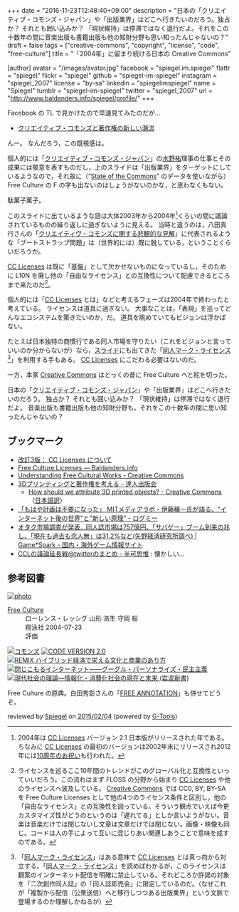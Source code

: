 +++
date = "2016-11-23T12:48:40+09:00"
description = "日本の「クリエイティブ・コモンズ・ジャパン」や「出版業界」はどこへ行きたいのだろう。独占か？ それとも囲い込みか？ 「現状維持」は停滞ではなく退行だよ。それをこの十数年の間に音楽出版も書籍出版も他の知財分野も思い知ったんじゃないの？"
draft = false
tags = ["creative-commons", "copyright", "license", "code", "free-culture"]
title = "「2004年」に留まり続ける日本の Creative Commons"

[author]
  avatar = "/images/avatar.jpg"
  facebook = "spiegel.im.spiegel"
  flattr = "spiegel"
  flickr = "spiegel"
  github = "spiegel-im-spiegel"
  instagram = "spiegel_2007"
  license = "by-sa"
  linkedin = "spiegelimspiegel"
  name = "Spiegel"
  tumblr = "spiegel-im-spiegel"
  twitter = "spiegel_2007"
  url = "http://www.baldanders.info/spiegel/profile/"
+++

Facebook の TL で見かけたので早速見てみたのだが...

- [クリエイティブ・コモンズと著作権の新しい潮流](http://www.slideshare.net/JEPAslide/ss-68121343)

んー。
なんだろう，この既視感は。

個人的には「[クリエイティブ・コモンズ・ジャパン]」の[水野祐](https://twitter.com/TasukuMizuno)理事の仕事とその成果には敬意を表すものだし，上のスライドは「出版業界」をターゲットにしているようなので，それ故に（“[State of the Commons](https://stateof.creativecommons.org/2015/ "Creative Commons — State of the Commons 2015 — It's been a remarkable year, most notably for the more than 1.1 billion works under one of the CC licenses, CC0, or the public domain mark.")” のデータを使いながら） Free Culture の F の字も出ないのはしょうがないのかな，と思わなくもない。

駄菓子菓子。

このスライドに出ているような話は大体2003年から2004年[^04]くらいの間に議論されているものの繰り返しに過ぎないように見える。
当時と違うのは，八田真行さんの「[クリエイティヴ・コモンズに関する悲観的な見解](https://mag.osdn.jp/03/09/29/0955208 "クリエイティヴ・コモンズに関する悲観的な見解 | OSDN Magazine")」に代表されるような「ブートストラップ問題」は（世界的には）既に脱している，ということくらいだろうか。

[^04]: 2004年は [CC Licenses] バージョン 2.1 日本版がリリースされた年である。ちなみに [CC Licenses] の最初のバージョンは2002年末にリリースされ2012年には[10周年のお祝い](http://10.creativecommons.org/ "#cc10 Creative Commons Tenth Anniversary")も行われた。

[CC Licenses] は既に「基盤」として欠かせないものになっているし，そのために L10N を廃し他の「自由なライセンス」との互換性について配慮できるところまで来たのだ[^lt]。

[^lt]: ライセンスを巡るここ10年間のトレンドがこのグローバル化と互換性といっていいだろう。この流れはまず FLOSS の分野から始まり [CC Licenses] や他のライセンスへ波及している。 [Creative Commons] では CC0, BY, BY-SA を Free Culture Licenses として他の4つのライセンス条件と区別し，他の「自由なライセンス」との互換性を図っている。そういう観点でいえば今更カスタマイズ性がどうのというのは「遅れてる」としか言いようがない。音楽は音楽だけでは閉じないし文章は文章だけでは閉じない。画像・映像も同じ。コードは人の手によって互いに混じりあい関連しあうことで意味を成すのである。

個人的には「[CC Licenses] とは」などと考えるフェーズは2004年で終わったと考えている。
ライセンスは道具に過ぎない。
大事なことは，「表現」を巡ってどんなエコシステムを築きたいのか，だ。
道具を眺めていてもビジョンは浮かばない。

たとえば日本独特の商慣行である同人市場を守りたい（これをビジョンと言っていいのか分からないが）なら，[スライド]にも出てきた「[同人マーク・ライセンス] [^dm]」を利用する手もある。
[CC Licenses] にこだわる必要はないのだ。

一方，本家 [Creative Commons] はとっくの昔に Free Culture へと舵を切った。

[^dm]: 「[同人マーク・ライセンス]」はある意味で [CC Licenses] とは真っ向から対立する。「[同人マーク・ライセンス]」を読めばわかるが，このライセンスは翻案のインターネット配信を明確に禁止している。それどころか許諾の対象を「二次創作同人誌」の「同人誌即売会」に限定しているのだ。（なぜこれが「複製から配信（公衆送信）へと移行しつつある出版業界」という文脈で登場するのか理解しかねるが）

日本の「[クリエイティブ・コモンズ・ジャパン]」や「出版業界」はどこへ行きたいのだろう。
独占か？ それとも囲い込みか？ 「現状維持」は停滞ではなく退行だよ。
音楽出版も書籍出版も他の知財分野も，それをこの十数年の間に思い知ったんじゃないの？

## ブックマーク

- [改訂3版： CC Licenses について](/cc-licenses/)
- [Free Culture Licenses — Baldanders.info](http://www.baldanders.info/spiegel/log2/000796.shtml)
- [Understanding Free Cultural Works - Creative Commons](https://creativecommons.org/share-your-work/public-domain/freeworks/)
- [3Dプリンティングと著作権を考える - 達人出版会](http://tatsu-zine.com/books/copyright-3dprinting)
    - [How should we attribute 3D printed objects? - Creative Commons](https://creativecommons.org/2016/04/19/attribute-3d-printed-objects/) （[日本語訳](https://creativecommons.jp/2016/07/26/3d%E3%83%97%E3%83%AA%E3%83%B3%E3%83%88%E3%81%A7%E3%81%A7%E3%81%8D%E3%81%9F%E7%89%A9%E3%81%AB%E3%81%AF%E3%81%A9%E3%81%AE%E3%82%88%E3%81%86%E3%81%AA%E3%83%A9%E3%82%A4%E3%82%BB%E3%83%B3%E3%82%B9%E8%A1%A8/ "3Dプリントでできた物にはどのようなライセンス表示をすべきか？ | クリエイティブ・コモンズ・ジャパン")）
- [「もはや計画は不要になった」 MITメディアラボ・伊藤穰一氏が語る、"インターネット後の世界"と"新しい原理" - ログミー](http://logmi.jp/17817)
- [オタク市場調査が発表…同人誌市場は757億円、「サバゲー」ブーム到来の兆し、「現在も過去も恋人無」は31.2%など(矢野経済研究所調べ) | Game*Spark - 国内・海外ゲーム情報サイト](http://www.gamespark.jp/article/2016/01/19/63159.html)
- [CCLの議論延長戦@twitterのまとめ - 半可思惟](http://d.hatena.ne.jp/inflorescencia/20070923/1190527778) : 懐かしい...

[Creative Commons]: https://creativecommons.org/ "Creative Commons"
[CC Licenses]: https://creativecommons.org/licenses/ "ライセンスについて - Creative Commons"
[クリエイティブ・コモンズ・ジャパン]: https://creativecommons.jp/
[スライド]: http://www.slideshare.net/JEPAslide/ss-68121343 "クリエイティブ・コモンズと著作権の新しい潮流"
[同人マーク・ライセンス]: http://commonsphere.jp/doujin-license-1/ "同人マーク・ライセンス 1.0 | commonsphere"

## 参考図書

<div class="hreview" ><a class="item url" href="http://www.amazon.co.jp/exec/obidos/ASIN/4798106801/baldandersinf-22/"><img src="http://ecx.images-amazon.com/images/I/519QAE3KNFL._SL160_.jpg" alt="photo" class="photo"  /></a><dl ><dt class="fn"><a class="item url" href="http://www.amazon.co.jp/exec/obidos/ASIN/4798106801/baldandersinf-22/">Free Culture</a></dt><dd>ローレンス・レッシグ 山形 浩生 守岡 桜 </dd><dd>翔泳社 2004-07-23</dd><dd>評価<abbr class="rating" title="4"><img src="http://g-images.amazon.com/images/G/01/detail/stars-4-0.gif" alt="" /></abbr> </dd></dl><p class="similar"><a href="http://www.amazon.co.jp/exec/obidos/ASIN/4798102040/baldandersinf-22/" target="_top"><img src="http://images.amazon.com/images/P/4798102040.09._SCTHUMBZZZ_.jpg"  alt="コモンズ"  /></a> <a href="http://www.amazon.co.jp/exec/obidos/ASIN/4798115002/baldandersinf-22/" target="_top"><img src="http://images.amazon.com/images/P/4798115002.09._SCTHUMBZZZ_.jpg"  alt="CODE VERSION 2.0"  /></a> <a href="http://www.amazon.co.jp/exec/obidos/ASIN/4798119806/baldandersinf-22/" target="_top"><img src="http://images.amazon.com/images/P/4798119806.09._SCTHUMBZZZ_.jpg"  alt="REMIX ハイブリッド経済で栄える文化と商業のあり方"  /></a> <a href="http://www.amazon.co.jp/exec/obidos/ASIN/4152092769/baldandersinf-22/" target="_top"><img src="http://images.amazon.com/images/P/4152092769.09._SCTHUMBZZZ_.jpg"  alt="閉じこもるインターネット――グーグル・パーソナライズ・民主主義"  /></a> <a href="http://www.amazon.co.jp/exec/obidos/ASIN/4004304652/baldandersinf-22/" target="_top"><img src="http://images.amazon.com/images/P/4004304652.09._SCTHUMBZZZ_.jpg"  alt="現代社会の理論―情報化・消費化社会の現在と未来 (岩波新書)"  /></a> </p>
<p class="description">Free Culture の原典。白田秀彰さんの「<a href='http://orion.mt.tama.hosei.ac.jp/hideaki/freeannotation.htm'>FREE ANNOTATION</a>」も併せてどうぞ。</p>
<p class="gtools" >reviewed by <a href='#maker' class='reviewer'>Spiegel</a> on <abbr class="dtreviewed" title="2015-02-04">2015/02/04</abbr> (powered by <a href="http://www.goodpic.com/mt/aws/index.html" >G-Tools</a>)</p>
</div>
